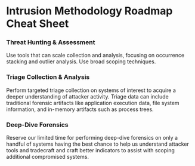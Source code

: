 # Intrusion Methodology Roadmap Cheat Sheet

### Threat Hunting & Assessment

Use tools that can scale collection and analysis, focusing on occurrence stacking and outlier analysis. Use broad scoping techniques.

### Triage Collection & Analysis

Perform targeted triage collection on systems of interest to acquire a deeper understanding of attacker activity. Triage data can include traditional forensic artifacts like application execution data, file system information, and in-memory artifacts such as process trees.

### Deep-Dive Forensics

Reserve our limited time for performing deep-dive forensics on only a handful of systems having the best chance to help us understand attacker tools and tradecraft and craft better indicators to assist with scoping additional compromised systems.
